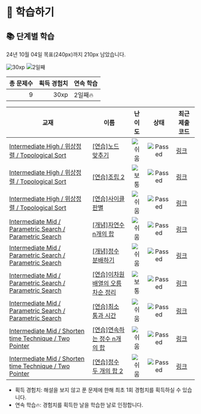 # 📖 학습하기

## 📚 단계별 학습
24년 10월 04일 목표(240px)까지 210px 남았습니다.

![30xp](https://img.shields.io/badge/EXP-30xp-%235cb85c.svg?for-the-badge)
![2일째](https://img.shields.io/badge/연속학습-2일째-%23E34F26.svg?for-the-badge)

|총 문제수|획득 경험치|연속 학습|
|---:|---:|---|
9|30xp|2일째🔥|

|교재|이름|난이도|상태|최근 제출 코드|
|---|---|:---:|:---:|---|
|[Intermediate High / 위상정렬 / Topological Sort](https://www.codetree.ai/missions?missionId=9)|[[연습]노드 맞추기](https://www.codetree.ai/missions/9/problems/nodes-guessing)|![쉬움][easy]|![Passed][passed]|[링크](https://github.com/leebohm/codetree-TILs/blob/main/241004/%EB%85%B8%EB%93%9C%20%EB%A7%9E%EC%B6%94%EA%B8%B0/nodes-guessing.cpp)|
|[Intermediate High / 위상정렬 / Topological Sort](https://www.codetree.ai/missions?missionId=9)|[[연습]조립 2](https://www.codetree.ai/missions/9/problems/assembly-2)|![보통][medium]|![Passed][passed]|[링크](https://github.com/leebohm/codetree-TILs/blob/main/241004/%EC%A1%B0%EB%A6%BD%202/assembly-2.cpp)|
|[Intermediate High / 위상정렬 / Topological Sort](https://www.codetree.ai/missions?missionId=9)|[[연습]사이클 판별](https://www.codetree.ai/missions/9/problems/detect-cycle)|![쉬움][easy]|![Passed][passed]|[링크](https://github.com/leebohm/codetree-TILs/blob/main/241004/%EC%82%AC%EC%9D%B4%ED%81%B4%20%ED%8C%90%EB%B3%84/detect-cycle.cpp)|
|[Intermediate Mid / Parametric Search / Parametric Search](https://www.codetree.ai/missions?missionId=8)|[[개념]자연수 n개의 합](https://www.codetree.ai/missions/8/problems/sum-of-n-natural-numbers)|![쉬움][easy]|![Passed][passed]|[링크](https://github.com/leebohm/codetree-TILs/blob/main/241004/%EC%9E%90%EC%97%B0%EC%88%98%20n%EA%B0%9C%EC%9D%98%20%ED%95%A9/sum-of-n-natural-numbers.cpp)|
|[Intermediate Mid / Parametric Search / Parametric Search](https://www.codetree.ai/missions?missionId=8)|[[개념]정수 분배하기](https://www.codetree.ai/missions/8/problems/distributing-integers)|![쉬움][easy]|![Passed][passed]|[링크](https://github.com/leebohm/codetree-TILs/blob/main/241004/%EC%A0%95%EC%88%98%20%EB%B6%84%EB%B0%B0%ED%95%98%EA%B8%B0/distributing-integers.cpp)|
|[Intermediate Mid / Parametric Search / Parametric Search](https://www.codetree.ai/missions?missionId=8)|[[연습]이차원 배열의 오름차순 정리](https://www.codetree.ai/missions/8/problems/ascending-order-of-two-dimensional-array)|![보통][medium]|![Passed][passed]|[링크](https://github.com/leebohm/codetree-TILs/blob/main/241004/%EC%9D%B4%EC%B0%A8%EC%9B%90%20%EB%B0%B0%EC%97%B4%EC%9D%98%20%EC%98%A4%EB%A6%84%EC%B0%A8%EC%88%9C%20%EC%A0%95%EB%A6%AC/ascending-order-of-two-dimensional-array.cpp)|
|[Intermediate Mid / Parametric Search / Parametric Search](https://www.codetree.ai/missions?missionId=8)|[[연습]최소 통과 시간](https://www.codetree.ai/missions/8/problems/minimum-transit-time)|![쉬움][easy]|![Passed][passed]|[링크](https://github.com/leebohm/codetree-TILs/blob/main/241004/%EC%B5%9C%EC%86%8C%20%ED%86%B5%EA%B3%BC%20%EC%8B%9C%EA%B0%84/minimum-transit-time.cpp)|
|[Intermediate Mid / Shorten time Technique / Two Pointer](https://www.codetree.ai/missions?missionId=8)|[[연습]연속하는 정수 n개의 합](https://www.codetree.ai/missions/8/problems/sum-of-consecutive-n-integers)|![쉬움][easy]|![Passed][passed]|[링크](https://github.com/leebohm/codetree-TILs/blob/main/241004/%EC%97%B0%EC%86%8D%ED%95%98%EB%8A%94%20%EC%A0%95%EC%88%98%20n%EA%B0%9C%EC%9D%98%20%ED%95%A9/sum-of-consecutive-n-integers.cpp)|
|[Intermediate Mid / Shorten time Technique / Two Pointer](https://www.codetree.ai/missions?missionId=8)|[[연습]정수 두 개의 합 2](https://www.codetree.ai/missions/8/problems/sum-of-two-integers-2)|![쉬움][easy]|![Passed][passed]|[링크](https://github.com/leebohm/codetree-TILs/blob/main/241004/%EC%A0%95%EC%88%98%20%EB%91%90%20%EA%B0%9C%EC%9D%98%20%ED%95%A9%202/sum-of-two-integers-2.cpp)|


* 획득 경험치: 해설을 보지 않고 푼 문제에 한해 최초 1회 경험치를 획득하실 수 있습니다.
* 연속 학습🔥: 경험치를 획득한 날을 학습한 날로 인정합니다.










[b5]: https://img.shields.io/badge/Bronze_5-%235D3E31.svg
[b4]: https://img.shields.io/badge/Bronze_4-%235D3E31.svg
[b3]: https://img.shields.io/badge/Bronze_3-%235D3E31.svg
[b2]: https://img.shields.io/badge/Bronze_2-%235D3E31.svg
[b1]: https://img.shields.io/badge/Bronze_1-%235D3E31.svg
[s5]: https://img.shields.io/badge/Silver_5-%23394960.svg
[s4]: https://img.shields.io/badge/Silver_4-%23394960.svg
[s3]: https://img.shields.io/badge/Silver_3-%23394960.svg
[s2]: https://img.shields.io/badge/Silver_2-%23394960.svg
[s1]: https://img.shields.io/badge/Silver_1-%23394960.svg
[g5]: https://img.shields.io/badge/Gold_5-%23FFC433.svg
[g4]: https://img.shields.io/badge/Gold_4-%23FFC433.svg
[g3]: https://img.shields.io/badge/Gold_3-%23FFC433.svg
[g2]: https://img.shields.io/badge/Gold_2-%23FFC433.svg
[g1]: https://img.shields.io/badge/Gold_1-%23FFC433.svg
[p5]: https://img.shields.io/badge/Platinum_5-%2376DDD8.svg
[p4]: https://img.shields.io/badge/Platinum_4-%2376DDD8.svg
[p3]: https://img.shields.io/badge/Platinum_3-%2376DDD8.svg
[p2]: https://img.shields.io/badge/Platinum_2-%2376DDD8.svg
[p1]: https://img.shields.io/badge/Platinum_1-%2376DDD8.svg
[passed]: https://img.shields.io/badge/Passed-%23009D27.svg
[failed]: https://img.shields.io/badge/Failed-%23D24D57.svg
[easy]: https://img.shields.io/badge/쉬움-%235cb85c.svg?for-the-badge
[medium]: https://img.shields.io/badge/보통-%23FFC433.svg?for-the-badge
[hard]: https://img.shields.io/badge/어려움-%23D24D57.svg?for-the-badge